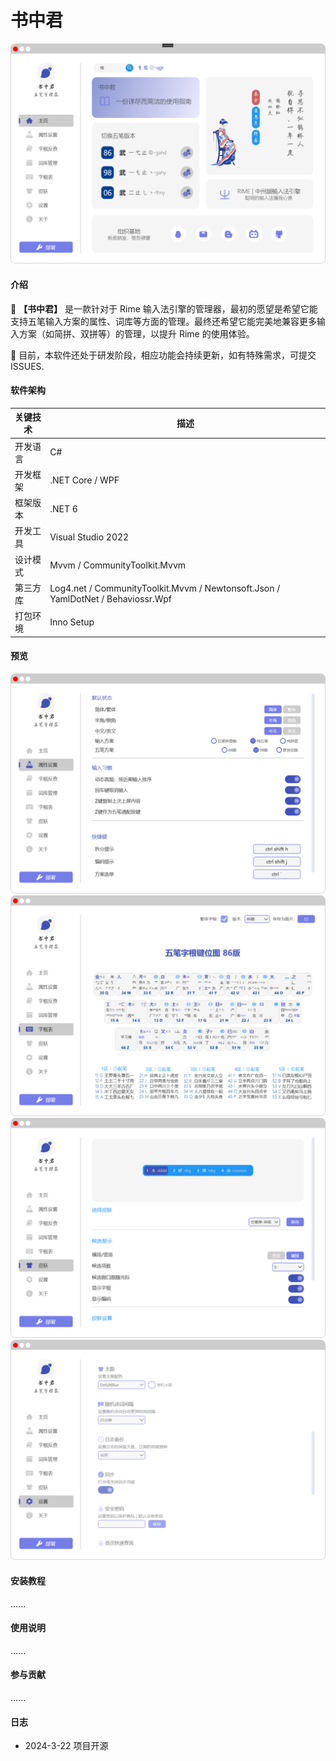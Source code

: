 # 书中君

![首页](Images/wm_1.png)

#### 介绍

🎯 **【书中君】** 是一款针对于 Rime 输入法引擎的管理器，最初的愿望是希望它能支持五笔输入方案的属性、词库等方面的管理。最终还希望它能完美地兼容更多输入方案（如简拼、双拼等）的管理，以提升 Rime 的使用体验。

📢 目前，本软件还处于研发阶段，相应功能会持续更新，如有特殊需求，可提交 ISSUES.

#### 软件架构

|  关键技术   | 描述  |
|  ----  | ----  |
| 开发语言  | C# |
| 开发框架  | .NET Core / WPF |
| 框架版本  | .NET 6 |
| 开发工具  | Visual Studio 2022 |
| 设计模式  | Mvvm / CommunityToolkit.Mvvm |
| 第三方库  | Log4.net / CommunityToolkit.Mvvm / Newtonsoft.Json / YamlDotNet / Behaviossr.Wpf |
| 打包环境  | Inno Setup |

#### 预览

![](Images/wm_2.png)
![](Images/wm_5.png)
![](Images/wm_6.png)
![](Images/wm_7.png)

#### 安装教程

......

#### 使用说明

......

#### 参与贡献

......

#### 日志

- 2024-3-22 项目开源